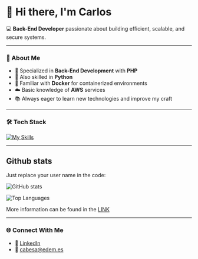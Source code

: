 # 👋 Hi there, I'm Carlos  

💻 **Back-End Developer** passionate about building efficient, scalable, and secure systems.  

---

### 🚀 About Me
- 🔧 Specialized in **Back-End Development** with **PHP**  
- 🐍 Also skilled in **Python**  
- 🐳 Familiar with **Docker** for containerized environments  
- ☁️ Basic knowledge of **AWS** services  
- 📚 Always eager to learn new technologies and improve my craft  

---

### 🛠️ Tech Stack  
[![My Skills](https://skillicons.dev/icons?i=aws,php,python,docker,git,linux,mysql,mint)](https://skillicons.dev)

-----------------------
## Github stats

Just replace your user name in the code:

![GitHub stats](https://github-readme-stats.vercel.app/api?username=cabesaEDEM&show_icons=true&theme=radical)


![Top Languages](https://github-readme-stats.vercel.app/api/top-langs/?username=cabesaEDEM&theme=blue-green)


More information can be found in the [LINK](https://github.com/cabesaE/github-readme-stats)

---

### 🌐 Connect With Me  
- 💼 [LinkedIn](https://www.linkedin.com/in/carlos-beltran-sanz)  
- 📧 cabesa@edem.es  


